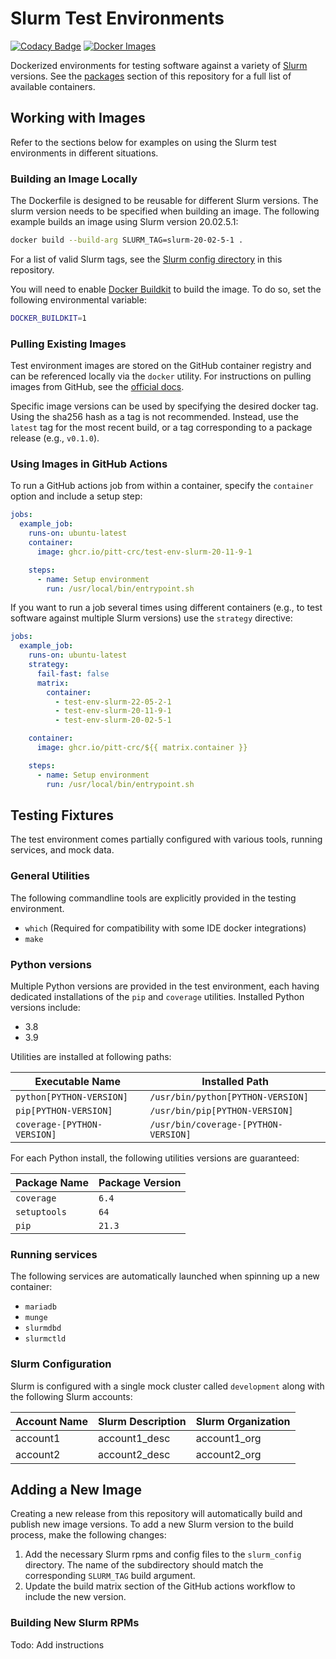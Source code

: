 # Slurm Test Environments

[![Codacy Badge](https://app.codacy.com/project/badge/Grade/86b83c73f89642dfad48f3a9ec1f0b66)](https://app.codacy.com/gh/pitt-crc/Slurm-Test-Environment/dashboard)
[![Docker Images](https://github.com/pitt-crc/Slurm-Test-Environment/actions/workflows/Docker.yml/badge.svg)](https://github.com/pitt-crc/Slurm-Test-Environment/actions/workflows/Docker.yml)

Dockerized environments for testing software against a variety of [Slurm](https://slurm.schedmd.com/overview.html)
versions.
See the [packages](https://github.com/orgs/pitt-crc/packages?repo_name=Slurm-Test-Environment) section of this
repository for a full list of available containers.

## Working with Images

Refer to the sections below for examples on using the Slurm test environments in different situations.

### Building an Image Locally

The Dockerfile is designed to be reusable for different Slurm versions.
The slurm version needs to be specified when building an image.
The following example builds an image using Slurm version 20.02.5.1:

```bash
docker build --build-arg SLURM_TAG=slurm-20-02-5-1 .
```

For a list of valid Slurm tags, see
the [Slurm config directory](https://github.com/pitt-crc/Slurm-Test-Environment/tree/latest/slurm_config) in this
repository.

You will need to enable [Docker Buildkit](https://docs.docker.com/develop/develop-images/build_enhancements/) to build the image.
To do so, set the following environmental variable:

```bash
DOCKER_BUILDKIT=1
```

### Pulling Existing Images

Test environment images are stored on the GitHub container registry and can be referenced locally via the `docker` utility.
For instructions on pulling images from GitHub, see the
[official docs](https://docs.github.com/en/packages/working-with-a-github-packages-registry/working-with-the-container-registry).

Specific image versions can be used by specifying the desired docker tag.
Using the sha256 hash as a tag is not recommended.
Instead, use the `latest` tag for the most recent build, or a tag corresponding to a package release (e.g., `v0.1.0`).

### Using Images in GitHub Actions

To run a GitHub actions job from within a container, specify the `container` option and include a setup step:

```yaml
jobs:
  example_job:
    runs-on: ubuntu-latest
    container:
      image: ghcr.io/pitt-crc/test-env-slurm-20-11-9-1

    steps:
      - name: Setup environment
        run: /usr/local/bin/entrypoint.sh
```

If you want to run a job several times using different containers
(e.g., to test software against multiple Slurm versions)
use the `strategy` directive:

```yaml
jobs:
  example_job:
    runs-on: ubuntu-latest
    strategy:
      fail-fast: false
      matrix:
        container:
          - test-env-slurm-22-05-2-1
          - test-env-slurm-20-11-9-1
          - test-env-slurm-20-02-5-1

    container:
      image: ghcr.io/pitt-crc/${{ matrix.container }}

    steps:
      - name: Setup environment
        run: /usr/local/bin/entrypoint.sh
```

## Testing Fixtures

The test environment comes partially configured with various tools, running services, and mock data.

### General Utilities

The following commandline tools are explicitly provided in the testing environment.

- ``which`` (Required for compatibility with some IDE docker integrations)
- ``make``

### Python versions

Multiple Python versions are provided in the test environment, each having dedicated installations
of the `pip` and `coverage` utilities. Installed Python versions include:

- 3.8
- 3.9

Utilities are installed at following paths:

| Executable Name             | Installed Path                       |
|-----------------------------|--------------------------------------|
| `python[PYTHON-VERSION]`    | `/usr/bin/python[PYTHON-VERSION]`    |
| `pip[PYTHON-VERSION]`       | `/usr/bin/pip[PYTHON-VERSION]`       |
| `coverage-[PYTHON-VERSION]` | `/usr/bin/coverage-[PYTHON-VERSION]` |

For each Python install, the following utilities versions are guaranteed:

| Package Name | Package Version |
|--------------|-----------------|
| `coverage`   | `6.4`           |
| `setuptools` | `64`            |
| `pip`        | `21.3`          |

### Running services

The following services are automatically launched when spinning up a new container:

- `mariadb`
- `munge`
- `slurmdbd`
- `slurmctld`

### Slurm Configuration

Slurm is configured with a single mock cluster called ``development`` along with the following Slurm accounts:

| Account Name | Slurm Description | Slurm Organization |
|--------------|-------------------|--------------------|
| account1     | account1_desc     | account1_org       |
| account2     | account2_desc     | account2_org       |

## Adding a New Image

Creating a new release from this repository will automatically build and publish new image versions.
To add a new Slurm version to the build process, make the following changes:

1. Add the necessary Slurm rpms and config files to the `slurm_config` directory.
   The name of the subdirectory should match the corresponding `SLURM_TAG` build argument.
2. Update the build matrix section of the GitHub actions workflow to include the new version.

### Building New Slurm RPMs

Todo: Add instructions
